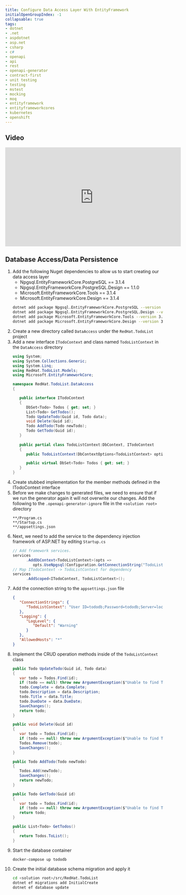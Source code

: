 ```yaml
---
title: Configure Data Access Layer With EntityFramework
initialOpenGroupIndex: -1
collapsable: true
tags:
- dotnet
- .net
- aspdotnet
- asp.net
- csharp
- c#
- openapi
- api
- rest
- openapi-generator
- contract-first
- unit testing
- testing
- mstest
- mocking
- moq
- entityframework
- entityframeworkcores
- kubernetes
- openshift
---
```


## Video

<iframe width="560" height="315" src="https://www.youtube.com/embed/Aq5SFDAJc3M" frameborder="0" allow="accelerometer; autoplay; clipboard-write; encrypted-media; gyroscope; picture-in-picture" allowfullscreen></iframe>

## Database Access/Data Persistence
1. Add the following Nuget dependencies to allow us to start creating our data access layer
   * Npgsql.EntityFrameworkCore.PostgreSQL == 3.1.4
   * Npgsql.EntityFrameworkCore.PostgreSQL.Design == 1.1.0
   * Microsoft.EntityFrameworkCore.Tools == 3.1.4
   * Microsoft.EntityFrameworkCore.Design == 3.1.4
   ```bash
   dotnet add package Npgsql.EntityFrameworkCore.PostgreSQL --version 3.1.4
   dotnet add package Npgsql.EntityFrameworkCore.PostgreSQL.Design --version 1.1.0
   dotnet add package Microsoft.EntityFrameworkCore.Tools --version 3.1.4
   dotnet add package Microsoft.EntityFrameworkCore.Design --version 3.1.4
   ```
1. Create a new directory called `DataAccess` under the `RedHat.TodoList` project
1. Add a new interface `ITodoContext` and class named `TodoListContext` in the `DataAccess` directory
   ```csharp
   using System;
   using System.Collections.Generic;
   using System.Linq;
   using RedHat.TodoList.Models;
   using Microsoft.EntityFrameworkCore;

   namespace RedHat.TodoList.DataAccess
   {

      public interface ITodoContext
      {
         DbSet<Todo> Todos { get; set; }
         List<Todo> GetTodos();
         Todo UpdateTodo(Guid id, Todo data);
         void Delete(Guid id);
         Todo AddTodo(Todo newTodo);
         Todo GetTodo(Guid id);
      }
      
      public partial class TodoListContext:DbContext, ITodoContext
      {
         public TodoListContext(DbContextOptions<TodoListContext> options) : base(options) { }

         public virtual DbSet<Todo> Todos { get; set; }
      }
   }
   ```
1. Create stubbed implementation for the member methods defined in the ITodoContext interface
1. Before we make changes to generated files, we need to ensure that if we run the generator again it will not overwrite our changes. Add the following to the `.openapi-generator-ignore` file in the `<solution root>` directory
   ```
   **/Program.cs
   **/Startup.cs
   **/appsettings.json
   ```
1. Next, we need to add the service to the dependency injection framework of ASP.NET by editing `Startup.cs`
   ```csharp
   // Add framework services.
   services
         .AddDbContext<TodoListContext>(opts =>
            opts.UseNpgsql(Configuration.GetConnectionString("TodoListContext")));
   // Map ITodoContext -> TodoListContext for dependency
   services
         .AddScoped<ITodoContext, TodoListContext>();
   ```
1. Add the connection string to the `appsettings.json` file
   ```json
   {
      "ConnectionStrings": {
         "TodoListContext": "User ID=tododb;Password=tododb;Server=localhost;Port=5432;Database=todo"
      },
      "Logging": {
         "LogLevel": {
            "Default": "Warning"
         }
      },
      "AllowedHosts": "*"
   }
   ```
1. Implement the CRUD operation methods inside of the `TodoListContext` class
   ```csharp
   public Todo UpdateTodo(Guid id, Todo data)
   {
      var todo = Todos.Find(id);
      if (todo == null) throw new ArgumentException($"Unable to find Todo with ID: ${id}");
      todo.Complete = data.Complete;
      todo.Description = data.Description;
      todo.Title = data.Title;
      todo.DueDate = data.DueDate;
      SaveChanges();
      return todo;
   }

   public void Delete(Guid id)
   {
      var todo = Todos.Find(id);
      if (todo == null) throw new ArgumentException($"Unable to find Todo with ID: ${id}");
      Todos.Remove(todo);
      SaveChanges();
   }

   public Todo AddTodo(Todo newTodo)
   {
      Todos.Add(newTodo);
      SaveChanges();
      return newTodo;
   }

   public Todo GetTodo(Guid id)
   {
      var todo = Todos.Find(id);
      if (todo == null) throw new ArgumentException($"Unable to find Todo with ID: ${id}");
      return todo;
   }

   public List<Todo> GetTodos()
   {
      return Todos.ToList();
   }
   ```
1. Start the database container
   ```bash
   docker-compose up tododb
   ```
1. Create the initial database schema migration and apply it
   ```bash
   cd <solution root>/src/RedHat.TodoList
   dotnet ef migrations add InitialCreate
   dotnet ef database update
   ```